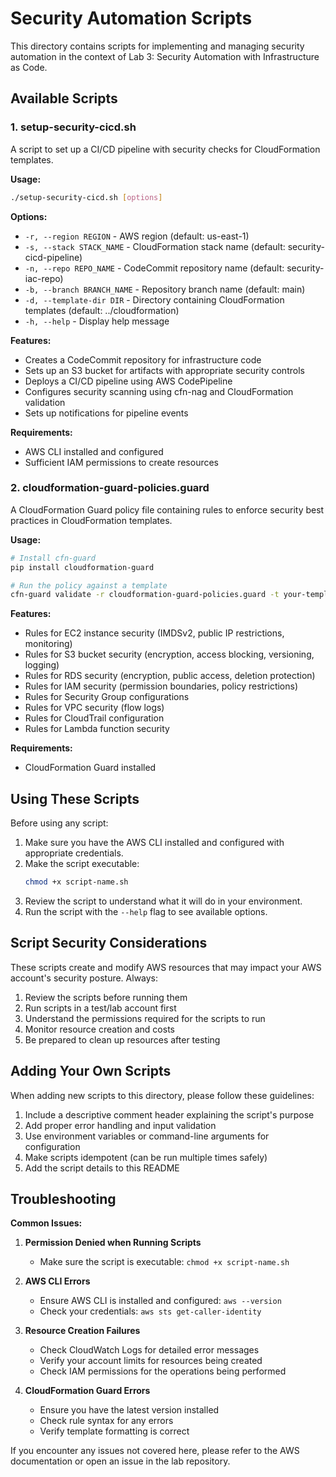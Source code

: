 # Security Automation Scripts

This directory contains scripts for implementing and managing security automation in the context of Lab 3: Security Automation with Infrastructure as Code.

## Available Scripts

### 1. setup-security-cicd.sh

A script to set up a CI/CD pipeline with security checks for CloudFormation templates.

**Usage:**
```bash
./setup-security-cicd.sh [options]
```

**Options:**
- `-r, --region REGION` - AWS region (default: us-east-1)
- `-s, --stack STACK_NAME` - CloudFormation stack name (default: security-cicd-pipeline)
- `-n, --repo REPO_NAME` - CodeCommit repository name (default: security-iac-repo)
- `-b, --branch BRANCH_NAME` - Repository branch name (default: main)
- `-d, --template-dir DIR` - Directory containing CloudFormation templates (default: ../cloudformation)
- `-h, --help` - Display help message

**Features:**
- Creates a CodeCommit repository for infrastructure code
- Sets up an S3 bucket for artifacts with appropriate security controls
- Deploys a CI/CD pipeline using AWS CodePipeline
- Configures security scanning using cfn-nag and CloudFormation validation
- Sets up notifications for pipeline events

**Requirements:**
- AWS CLI installed and configured
- Sufficient IAM permissions to create resources

### 2. cloudformation-guard-policies.guard

A CloudFormation Guard policy file containing rules to enforce security best practices in CloudFormation templates.

**Usage:**
```bash
# Install cfn-guard
pip install cloudformation-guard

# Run the policy against a template
cfn-guard validate -r cloudformation-guard-policies.guard -t your-template.yaml
```

**Features:**
- Rules for EC2 instance security (IMDSv2, public IP restrictions, monitoring)
- Rules for S3 bucket security (encryption, access blocking, versioning, logging)
- Rules for RDS security (encryption, public access, deletion protection)
- Rules for IAM security (permission boundaries, policy restrictions)
- Rules for Security Group configurations
- Rules for VPC security (flow logs)
- Rules for CloudTrail configuration
- Rules for Lambda function security

**Requirements:**
- CloudFormation Guard installed

## Using These Scripts

Before using any script:

1. Make sure you have the AWS CLI installed and configured with appropriate credentials.
2. Make the script executable:
   ```bash
   chmod +x script-name.sh
   ```
3. Review the script to understand what it will do in your environment.
4. Run the script with the `--help` flag to see available options.

## Script Security Considerations

These scripts create and modify AWS resources that may impact your AWS account's security posture. Always:

1. Review the scripts before running them
2. Run scripts in a test/lab account first
3. Understand the permissions required for the scripts to run
4. Monitor resource creation and costs
5. Be prepared to clean up resources after testing

## Adding Your Own Scripts

When adding new scripts to this directory, please follow these guidelines:

1. Include a descriptive comment header explaining the script's purpose
2. Add proper error handling and input validation
3. Use environment variables or command-line arguments for configuration
4. Make scripts idempotent (can be run multiple times safely)
5. Add the script details to this README

## Troubleshooting

**Common Issues:**

1. **Permission Denied when Running Scripts**
   - Make sure the script is executable: `chmod +x script-name.sh`

2. **AWS CLI Errors**
   - Ensure AWS CLI is installed and configured: `aws --version`
   - Check your credentials: `aws sts get-caller-identity`

3. **Resource Creation Failures**
   - Check CloudWatch Logs for detailed error messages
   - Verify your account limits for resources being created
   - Check IAM permissions for the operations being performed

4. **CloudFormation Guard Errors**
   - Ensure you have the latest version installed
   - Check rule syntax for any errors
   - Verify template formatting is correct

If you encounter any issues not covered here, please refer to the AWS documentation or open an issue in the lab repository. 